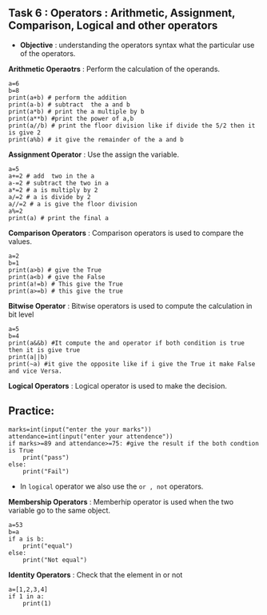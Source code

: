 ## **Task 6 : Operators : Arithmetic, Assignment, Comparison, Logical and other operators**

- **Objective** : understanding the operators syntax what the particular use of the operators.


**Arithmetic Operaotrs** : Perform the calculation of the operands.

```
a=6
b=8
print(a+b) # perform the addition
print(a-b) # subtract  the a and b
print(a*b) # print the a multiple by b
print(a**b) #print the power of a,b
print(a//b) # print the floor division like if divide the 5/2 then it is give 2
print(a%b) # it give the remainder of the a and b
```

**Assignment Operator** : Use the assign the variable.
```
a=5
a+=2 # add  two in the a
a-=2 # subtract the two in a
a*=2 # a is multiply by 2
a/=2 # a is divide by 2
a//=2 # a is give the floor division
a%=2 
print(a) # print the final a 
```

**Comparison Operators** :  Comparison operators is used to compare the values.

```
a=2
b=1
print(a>b) # give the True
print(a<b) # give the False
print(a!=b) # This give the True
print(a>=b) # this give the true
```

**Bitwise Operator** : Bitwise operators is used to compute the calculation in bit level

```
a=5
b=4
print(a&&b) #It compute the and operator if both condition is true then it is give true
print(a||b)
print(~a) #it give the opposite like if i give the True it make False and vice Versa.
```

**Logical Operators** : Logical operator is used to make the decision.

## Practice:
```
marks=int(input("enter the your marks"))
attendance=int(input("enter your attendence"))
if marks>=89 and attendance>=75: #give the result if the both condtion is True
    print("pass")
else:
    print("Fail")
```

- In `logical` operator we also use the `or , not` operators.

**Membership Operators** : Memberhip operator is used when the two variable go to the same object.

```
a=53
b=a
if a is b:
    print("equal")
else:
    print("Not equal")
```

**Identity Operators** :  Check that the element in or not

```
a=[1,2,3,4]
if 1 in a: 
    print(1)
